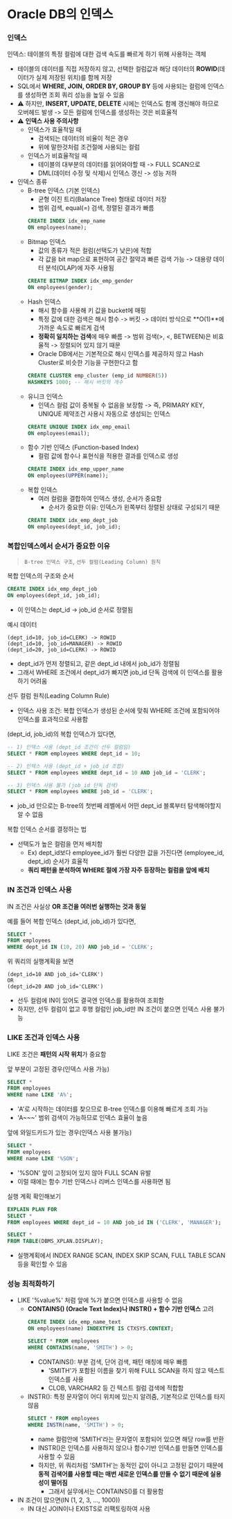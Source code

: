# Oracle DB의 인덱스
### 인덱스
인덱스: 테이블의 특정 컬럼에 대한 검색 속도를 빠르게 하기 위해 사용하는 객체
  - 테이블의 데이터를 직접 저장하지 않고, 선택한 컬럼값과 해당 데이터의 **ROWID**(데이터가 실제 저장된 위치)를 함께 저장
  - SQL에서 **WHERE, JOIN, ORDER BY, GROUP BY** 등에 사용되는 컬럼에 인덱스를 생성하면 조회 쿼리 성능을 높일 수 있음
  - ⚠️ 하지만, **INSERT, UPDATE, DELETE** 시에는 인덱스도 함께 갱신해야 하므로 오버헤드 발생 -> 모든 컬럼에 인덱스를 생성하는 것은 비효율적
  - ⚠️ **인덱스 사용 주의사항**
    - 인덱스가 효율적일 때
      - 검색되는 데이터의 비율이 적은 경우
      - 위에 말한것처럼 조건절에 사용되는 컬럼
    - 인덱스가 비효율적일 때
      - 테이블의 대부분의 데이터를 읽어와야할 때 -> FULL SCAN으로
      - DML(데이터 수정 및 삭제)시 인덱스 갱신 -> 성능 저하
  - 인덱스 종류
    - B-tree 인덱스 (기본 인덱스)
      - 균형 이진 트리(Balance Tree) 형태로 데이터 저장
      - 범위 검색, equal(=) 검색, 정렬된 결과가 빠름
      ```sql
      CREATE INDEX idx_emp_name
      ON employees(name);
      ```
    - Bitmap 인덱스
      - 값의 종류가 적은 컬럼(선택도가 낮은)에 적합
      - 각 값을 bit map으로 표현하여 공간 절약과 빠른 검색 가능 -> 대용량 데이터 분석(OLAP)에 자주 사용됨
      ```sql
      CREATE BITMAP INDEX idx_emp_gender
      ON employees(gender);
      ```
    - Hash 인덱스
      - 해시 함수를 사용해 키 값을 bucket에 매핑
      - 특정 값에 대한 검색은 해시 함수 -> 버킷 -> 데이터 방식으로 **O(1)**에 가까운 속도로 빠르게 검색
      - **정확히 일치하는 검색**에 매우 빠름 -> 범위 검색(>, <, BETWEEN)은 비효율적 -> 정렬되어 있지 않기 때문
      - Oracle DB에서는 기본적으로 해시 인덱스를 제공하지 않고 Hash Cluster로 비슷한 기능을 구현한다고 함
      ```sql
      CREATE CLUSTER emp_cluster (emp_id NUMBER(5))
      HASHKEYS 1000; -- 해시 버킷의 개수
      ```
    - 유니크 인덱스
      - 인덱스 컬럼 값이 중복될 수 없음을 보장함 -> 즉, PRIMARY KEY, UNIQUE 제약조건 사용시 자동으로 생성되는 인덱스
      ```sql
      CREATE UNIQUE INDEX idx_emp_email
      ON employees(email);
      ```
    - 함수 기반 인덱스 (Function-based Index)
      - 컬럼 값에 함수나 표현식을 적용한 결과를 인덱스로 생성
      ```sql
      CREATE INDEX idx_emp_upper_name
      ON employees(UPPER(name));
      ```
    - 복합 인덱스
      - 여러 컬럼을 결합하여 인덱스 생성, 순서가 중요함
        - 순서가 중요한 이유: 인덱스가 왼쪽부터 정렬된 상태로 구성되기 때문
      ```sql
      CREATE INDEX idx_emp_dept_job
      ON employees(dept_id, job_id);
      ```

### 복합인덱스에서 순서가 중요한 이유
> `B-tree 인덱스 구조`, `선두 컬럼(Leading Column) 원칙`

복합 인덱스의 구조와 순서
```sql
CREATE INDEX idx_emp_dept_job
ON employees(dept_id, job_id);
```
- 이 인덱스는 dept_id ->  job_id 순서로 정렬됨

예시 데이터
```
(dept_id=10, job_id=CLERK) -> ROWID
(dept_id=10, job_id=MANAGER) -> ROWID
(dept_id=20, job_id=CLERK) -> ROWID
```
- dept_id가 먼저 정렬되고, 같은 dept_id 내에서 job_id가 정렬됨
- 그래서 WHERE 조건에서 dept_id가 빠지면 job_id 단독 검색에 이 인덱스를 활용하기 어려움

선두 컬럼 원칙(Leading Column Rule)
- 인덱스 사용 조건: 복합 인덱스가 생성된 순서에 맞춰 WHERE 조건에 포함되어야 인덱스를 효과적으로 사용함

(dept_id, job_id)의 복합 인덱스가 있다면, 
```sql
-- 1) 인덱스 사용 (dept_id 조건이 선두 컬럼임)
SELECT * FROM employees WHERE dept_id = 10;

-- 2) 인덱스 사용 (dept_id + job_id 조합)
SELECT * FROM employees WHERE dept_id = 10 AND job_id = 'CLERK';

-- 3) 인덱스 사용 불가 (job_id 단독 검색)
SELECT * FROM employees WHERE job_id = 'CLERK';
```
- job_id 만으로는 B-tree의 첫번째 레벨에서 어떤 dept_id 블록부터 탐색해야할지 알 수 없음

복합 인덱스 순서를 결정하는 법
- 선택도가 높은 컬럼을 먼저 배치함
  - Ex) dept_id보다 employee_id가 훨씬 다양한 값을 가진다면 (employee_id, dept_id) 순서가 효율적
  - **쿼리 패턴을 분석하여 WHERE 절에 가장 자주 등장하는 컬럼을 앞에 배치**
 
### IN 조건과 인덱스 사용
IN 조건은 사실상 **OR 조건을 여러번 실행하는 것과 동일**

예를 들어 복합 인덱스 (dept_id, job_id)가 있다면,
```sql
SELECT *
FROM employees
WHERE dept_id IN (10, 20) AND job_id = 'CLERK';
```
위 쿼리의 실행계획을 보면
```
(dept_id=10 AND job_id='CLERK')
OR
(dept_id=20 AND job_id='CLERK')
```
- 선두 컬럼에 IN이 있어도 결국엔 인덱스를 활용하여 조회함
- 하지만, 선두 컬럼이 없고 후행 컬럼인 job_id만 IN 조건이 붙으면 인덱스 사용 불가능

### LIKE 조건과 인덱스 사용
LIKE 조건은 **패턴의 시작 위치**가 중요함

앞 부분이 고정된 경우(인덱스 사용 가능)
```sql
SELECT *
FROM employees
WHERE name LIKE 'A%';
```
- 'A'로 시작하는 데이터를 찾으므로 B-tree 인덱스를 이용해 빠르게 조회 가능
- 'A~~~' 범위 검색이 가능하므로 인덱스 효율이 높음

앞에 와일드카드가 있는 경우(인덱스 사용 불가능)
```sql
SELECT *
FROM employees
WHERE name LIKE '%SON';
```
- '%SON' 앞이 고정되어 있지 않아 FULL SCAN 유발
- 이럴 때에는 함수 기반 인덱스나 리버스 인덱스를 사용하면 됨

실행 계획 확인해보기
```sql
EXPLAIN PLAN FOR
SELECT *
FROM employees WHERE dept_id = 10 AND job_id IN ('CLERK', 'MANAGER');

SELECT *
FROM TABLE(DBMS_XPLAN.DISPLAY);
```
- 실행계획에서 INDEX RANGE SCAN, INDEX SKIP SCAN, FULL TABLE SCAN 등을 확인할 수 있음

### 성능 최적화하기
- LIKE '%value%' 처럼 앞에 %가 붙으면 인덱스를 사용할 수 없음
  - **CONTAINS() (Oracle Text Index)나 INSTR() + 함수 기반 인덱스** 고려
    ```sql
    CREATE INDEX idx_emp_name_text
    ON employees(name) INDEXTYPE IS CTXSYS.CONTEXT;
  
    SELECT * FROM employees
    WHERE CONTAINS(name, 'SMITH') > 0;
    ```
    - CONTAINS(): 부분 검색, 단어 검색, 패턴 매칭에 매우 빠름
      - 'SMITH'가 포함된 이름을 찾기 위해 FULL SCAN을 하지 않고 텍스트 인덱스를 사용
      - CLOB, VARCHAR2 등 긴 텍스트 컬럼 검색에 적합함
  - INSTR(): 특정 문자열이 어디 위치에 있는지 알려줌, 기본적으로 인덱스를 타지 않음
    ```sql
    SELECT * FROM employees
    WHERE INSTR(name, 'SMITH') > 0;
    ```
    - name 컬럼안에 'SMITH'라는 문자열이 포함되어 있으면 해당 row를 반환
    - INSTR()은 인덱스를 사용하지 않으나 함수기반 인덱스를 만들면 인덱스를 사용할 수 있음
    - 하지만, 위 쿼리처럼 'SMITH'는 동적인 값이 아니고 고정된 값이기 때문에 **동적 검색어를 사용할 때는 매번 새로운 인덱스를 만들 수 없기 때문에 실용성이 떨어짐**
      - 그래서 실무에서는 CONTAINS()를 더 활용함
- IN 조건이 많으면(IN (1, 2, 3, ..., 1000))
  - IN 대신 JOIN이나 EXISTS로 리팩토링하여 사용

